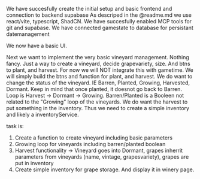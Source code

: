We  have succesfully create the initial setup and basic frontend and connection to backend supabase As descriped in the @readme.md we use react/vite, typescript, ShadCN. We have succesfully enabled MCP tools for git and supabase. We have connected gamestate to database for persistant datemanagement

We now have a basic UI. 

Next we want to implement the very basic vineyard management. Nothing fancy. Just a way to create a vineyard, decide grapevariety, size. And btns to plant, and harvest. For now we will NOT integrate this with gametime. We will simply build the btns and function for plant, and harvest. We do want to change the status of the vineyard. IE Barren, Planted, Growing, Harvested, Dormant. Keep in mind that once planted, it doesnot go back to Barren. Loop is Harvest -> Dormant -> Growing. Barren/Planted is a Booleen not related to the "Growing" loop of the vineyards. 
We do want the harvest to put something in the inventory. Thus we need to create a simple inventory and likely a inventoryService.  

task is:
1. Create a function to create vineyard including basic parameters
2. Growing loop for vineyards including barren/planted boolean
3. Harvest functionality -> Vineyard goes into Dormant, grapes inherrit parameters from vineyards (name, vintage, grapesvariety), grapes are put in inventory
4. Create simple inventory for grape storage. And display it in winery page. 
